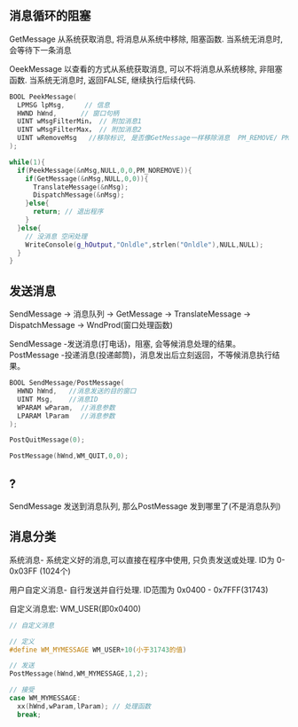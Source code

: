 ## 消息循环的阻塞

GetMessage 从系统获取消息, 将消息从系统中移除, 阻塞函数. 当系统无消息时, 会等待下一条消息

OeekMessage 以查看的方式从系统获取消息, 可以不将消息从系统移除, 非阻塞函数. 当系统无消息时, 返回FALSE, 继续执行后续代码.

```cpp
BOOL PeekMessage(
  LPMSG lpMsg,     // 信息
  HWND hWnd,      // 窗口句柄
  UINT wMsgFilterMin， // 附加消息1
  UINT wMsgFilterMax， // 附加消息2
  UINT wRemoveMsg   //移除标识, 是否像GetMessage一样移除消息  PM_REMOVE/ PM_NOREMOVE
);
```

```cpp
while(1){
  if(PeekMessage(&nMsg,NULL,0,0,PM_NOREMOVE)){
    if(GetMessage(&nMsg,NULL,0,0)){
      TranslateMessage(&nMsg); 
      DispatchMessage(&nMsg); 
    }else{
      return; // 退出程序
    }
  }else{
    // 没消息 空闲处理
    WriteConsole(g_hOutput,"Onldle",strlen("Onldle"),NULL,NULL);
  }
}
```

## 发送消息

SendMessage -> 消息队列 -> GetMessage -> TranslateMessage -> DispatchMessage -> WndProd(窗口处理函数)

SendMessage -发送消息(打电话)，阻塞, 会等候消息处理的结果。
PostMessage -投递消息(投递邮筒)，消息发出后立刻返回，不等候消息执行结果。

```cpp
BOOL SendMessage/PostMessage(
  HWND hWnd,   //消息发送的目的窗口
  UINT Msg,    //消息ID
  WPARAM wParam,  //消息参数
  LPARAM lParam   //消息参数
);
```

```cpp
PostQuitMessage(0);

PostMessage(hWnd,WM_QUIT,0,0);
```

## ?

SendMessage 发送到消息队列, 那么PostMessage 发到哪里了(不是消息队列)

## 消息分类

系统消息- 系统定义好的消息,可以直接在程序中使用, 只负责发送或处理. ID为 0- 0x03FF (1024个)

用户自定义消息- 自行发送并自行处理. ID范围为 0x0400 - 0x7FFF(31743)

  自定义消息宏: WM_USER(即0x0400)

```cpp
// 自定义消息

// 定义
#define WM_MYMESSAGE WM_USER+10(小于31743的值)

// 发送
PostMessage(hWnd,WM_MYMESSAGE,1,2);

// 接受
case WM_MYMESSAGE:
  xx(hWnd,wParam,lParam); // 处理函数
  break;
```
